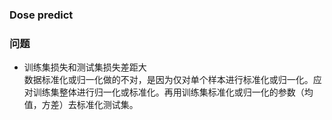 ### Dose predict 
### 问题
- 训练集损失和测试集损失差距大  
  数据标准化或归一化做的不对，是因为仅对单个样本进行标准化或归一化。应对训练集整体进行归一化或标准化。再用训练集标准化或归一化的参数（均值，方差）去标准化测试集。
<!--stackedit_data:
eyJoaXN0b3J5IjpbLTEyODMzNzk0MjRdfQ==
-->